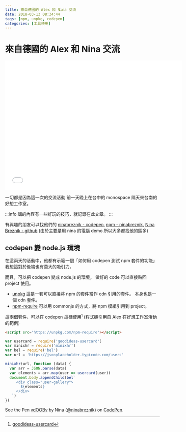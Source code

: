 ```yaml
---
title: 來自德國的 Alex 和 Nina 交流
date: 2018-03-13 08:34:44
tags: [npm, unpkg, codepen]
categories: [工具使用]
---
```

# 來自德國的 Alex 和 Nina 交流

<iframe src="//slides.com/ninabreznik/wizard-amigos/embed?style=light" width="576" height="420" scrolling="no" frameborder="0" webkitallowfullscreen mozallowfullscreen allowfullscreen></iframe>

一切都是因為這一次的交流活動
前一天晚上在台中的 monospace 隔天來台南的好想工作室。

:::info
講的內容有一些好玩的技巧，就記錄在此文章。
:::

有興趣的朋友可以找他們的 [ninabreznik - codepen](https://codepen.io/ninabreznik/), [npm - ninabreznik](https://www.npmjs.com/~ninabreznik), [Nina Breznik - github](https://github.com/ninabreznik)
(由於主要是用 nina 的電腦 demo 所以大多都找他的區多)

## codepen 變 node.js 環境

在這兩天的活動中，他都有示範一個「如何用 codepen 測試 npm 套件的功能」
我想這對於後端也有莫大的吸引力。

而且，可以把 codepen 變成 node.js 的環境。
做好的 code 可以直接貼回 project 使用。

- [unpkg](https://unpkg.com/#/)
這是一套可以直接將 npm 的套件當作 cdn 引用的套件。
本身也是一個 cdn 套件。
- [npm-require](https://www.npmjs.com/package/npm-require)
可以用 commonjs 的方式，將 npm 模組引用到 project。

這兩個套件，可以在 codepen 這樣使用[^goodidea-usercard]
(程式碼引用自 Alex 在好想工作室活動的範例)

```html
<script src="https://unpkg.com/npm-require"></script>
```

```javascript
var usercard = require('goodideas-usercard')
var minixhr = require('minixhr')
var bel = require('bel')
var url = 'https://jsonplaceholder.typicode.com/users'

minixhr(url, function (data) {
  var arr = JSON.parse(data)
  var elements = arr.map(user => usercard(user))
  document.body.appendChild(bel`
     <div class="user-gallery">
       ${elements}
     </div>
   `)
})
```

<p data-height="265" data-theme-id="0" data-slug-hash="vdOOBv" data-default-tab="js,result" data-user="ninabreznik" data-embed-version="2" data-pen-title="vdOOBv" class="codepen">See the Pen <a href="https://codepen.io/ninabreznik/pen/vdOOBv/">vdOOBv</a> by Nina (<a href="https://codepen.io/ninabreznik">@ninabreznik</a>) on <a href="https://codepen.io">CodePen</a>.</p>
<script async src="https://static.codepen.io/assets/embed/ei.js"></script>


[^goodidea-usercard]: [goodideas-usercard](https://www.npmjs.com/package/goodideas-usercard)
